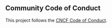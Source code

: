 <!--
SPDX-FileCopyrightText: 2023 The Crossplane Authors <https://crossplane.io>

SPDX-License-Identifier: CC-BY-4.0
-->

## Community Code of Conduct

This project follows the [CNCF Code of Conduct](https://github.com/cncf/foundation/blob/master/code-of-conduct.md).